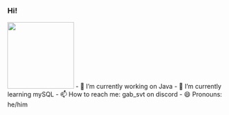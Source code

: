 ### Hi!
<img height="150em" src="https://github-readme-stats.vercel.app/api/top-langs/?username=gabsilvs&layout=compact&langs_count=7&theme=dark"/>
- 🔭 I’m currently working on Java
- 🌱 I’m currently learning mySQL
- 📫 How to reach me: gab_svt on discord
- 😄 Pronouns: he/him
<!--
gabsilvs/gabsilvs** is a ✨ _special_ ✨ repository because its `README.md` (this file) appears on your GitHub profile.

Here are some ideas to get you started:

- 🔭 I’m currently working on ...
- 🌱 I’m currently learning ...
- 👯 I’m looking to collaborate on ...
- 🤔 I’m looking for help with ...
- 💬 Ask me about ...
- 📫 How to reach me: ...
- 😄 Pronouns: ...
- ⚡ Fun fact: ...
-->
